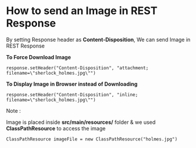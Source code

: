 # **How to send an Image in REST Response**

By setting Response header as **Content-Disposition**, We can send Image in REST Response

**To Force Download Image** 

```
response.setHeader("Content-Disposition", "attachment; filename=\"sherlock_holmes.jpg\"")
```

**To Display Image in Browser instead of Downloading** 

```
response.setHeader("Content-Disposition", "inline; filename=\"sherlock_holmes.jpg\"")
```

Note : 

Image is placed inside **src/main/resources/** folder & we used **ClassPathResource** to access the image

```
ClassPathResource imageFile = new ClassPathResource("holmes.jpg")
```
